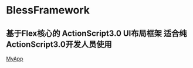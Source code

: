 BlessFramework
==============

基于Flex核心的 ActionScript3.0 UI布局框架
适合纯ActionScript3.0开发人员使用 
------------------------------------
[MyApp](http://blessmonitor.sinaapp.com)
